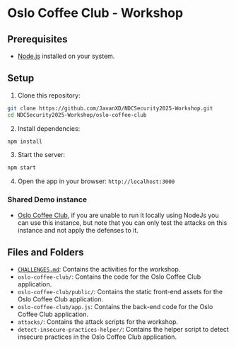 
# Oslo Coffee Club - Workshop

## Prerequisites

- [Node.js](https://nodejs.org/) installed on your system.

## Setup

1. Clone this repository:
```bash
git clone https://github.com/JavanXD/NDCSecurity2025-Workshop.git
cd NDCSecurity2025-Workshop/oslo-coffee-club
```

2.	Install dependencies:
```bash
npm install
```

3.	Start the server:
```bash
npm start
```

4.	Open the app in your browser: `http://localhost:3000`

### Shared Demo instance

- [Oslo Coffee Club](https://oslo-coffee-club.javan.de/), if you are unable to run it locally using NodeJs you can use this instance, but note that you can only test the attacks on this instance and not apply the defenses to it.

## Files and Folders

- [`CHALLENGES.md`](./CHALLENGES.md): Contains the activities for the workshop.
- `oslo-coffee-club/`: Contains the code for the Oslo Coffee Club application.
- `oslo-coffee-club/public/`: Contains the static front-end assets for the Oslo Coffee Club application.
- `oslo-coffee-club/app.js`: Contains the back-end code for the Oslo Coffee Club application.
- `attacks/`: Contains the attack scripts for the workshop.
- `detect-insecure-practices-helper/`: Contains the helper script to detect insecure practices in the Oslo Coffee Club application.

